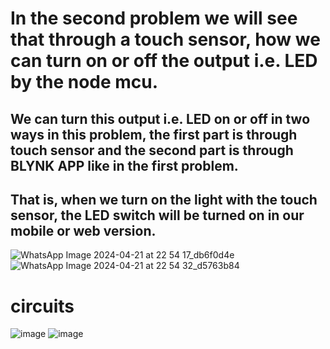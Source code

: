 <h1>In the second problem we will see that through a touch sensor, how we can turn on or off the output i.e. LED by the node mcu.</h1>

<h2>We can turn this output i.e. LED on or off in two ways in this problem, the first part is through touch sensor and the second part is through BLYNK APP like in the first problem.</h2>
 
<h2>That is, when we turn on the light with the touch sensor, the LED switch will be turned on in our mobile or web version.</h2>

![WhatsApp Image 2024-04-21 at 22 54 17_db6f0d4e](https://github.com/souravlouha/IOT_2nd_year2023-24/assets/130911872/dd9a5b35-e199-48e9-94d1-291172787ed3)
![WhatsApp Image 2024-04-21 at 22 54 32_d5763b84](https://github.com/souravlouha/IOT_2nd_year2023-24/assets/130911872/1475fd61-69ad-4b08-8d5b-74861833d69d)


<h1>circuits </h1>

![image](https://github.com/souravlouha/IOT_2nd_year2023-24/assets/130911872/294a29ef-bb7a-473e-b505-4a6167d9fc38)
![image](https://github.com/souravlouha/IOT_2nd_year2023-24/assets/130911872/ce35e546-27a9-478f-b4fa-342a6b13a17b)

